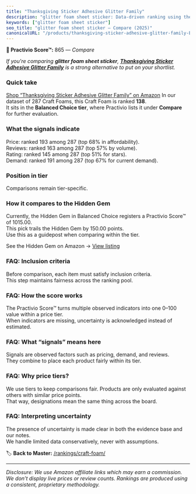 ```yaml
---
title: "Thanksgiving Sticker Adhesive Glitter Family"
description: "glitter foam sheet sticker: Data-driven ranking using the Practivio Score™. Positioned by quality, value, demand, findability, momentum."
keywords: ["glitter foam sheet sticker"]
seo_title: "glitter foam sheet sticker — Compare (2025)"
canonicalURL: "/products/thanksgiving-sticker-adhesive-glitter-family-B0B51TSTHX/"
---
```


**🛒 Practivio Score™:** 865 — _Compare_


*If you're comparing **glitter foam sheet sticker**, **[Thanksgiving Sticker Adhesive Glitter Family](https://www.amazon.com/dp/B0B51TSTHX?tag=practivio-20)** is a strong alternative to put on your shortlist.*
### Quick take
[Shop “Thanksgiving Sticker Adhesive Glitter Family” on Amazon](https://www.amazon.com/dp/B0B51TSTHX?tag=practivio-20)
In our dataset of 287 Craft Foams, this Craft Foam is ranked **138**.  
It sits in the **Balanced Choice tier**, where Practivio lists it under **Compare** for further evaluation.

### What the signals indicate
Price: ranked 193 among 287 (top 68% in affordability).  
Reviews: ranked 163 among 287 (top 57% by volume).  
Rating: ranked 145 among 287 (top 51% for stars).  
Demand: ranked 191 among 287 (top 67% for current demand).

### Position in tier
Comparisons remain tier-specific.

### How it compares to the Hidden Gem
Currently, the Hidden Gem in Balanced Choice registers a Practivio Score™ of 1015.00.  
This pick trails the Hidden Gem by 150.00 points.  
Use this as a guidepost when comparing within the tier.  

See the Hidden Gem on Amazon → [View listing](https://www.amazon.com/dp/B0927HTJ6B?tag=practivio-20)

### FAQ: Inclusion criteria
Before comparison, each item must satisfy inclusion criteria.  
This step maintains fairness across the ranking pool.

### FAQ: How the score works
The Practivio Score™ turns multiple observed indicators into one 0–100 value within a price tier.  
When indicators are missing, uncertainty is acknowledged instead of estimated.

### FAQ: What “signals” means here
Signals are observed factors such as pricing, demand, and reviews.  
They combine to place each product fairly within its tier.

### FAQ: Why price tiers?
We use tiers to keep comparisons fair. Products are only evaluated against others with similar price points.  
That way, designations mean the same thing across the board.

### FAQ: Interpreting uncertainty
The presence of uncertainty is made clear in both the evidence base and our notes.  
We handle limited data conservatively, never with assumptions.

<!-- Missing template for Compare/CompareWithinPriceClass -->


🏷️ **Back to Master:** [/rankings/craft-foam/](/rankings/craft-foam/)

---
_Disclosure: We use Amazon affiliate links which may earn a commission. We don’t display live prices or review counts. Rankings are produced using a consistent, proprietary methodology._
